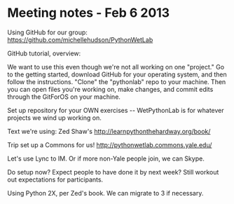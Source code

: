 Meeting notes - Feb 6 2013
==========

Using GitHub for our group: https://github.com/michellehudson/PythonWetLab

GitHub tutorial, overview:

We want to use this even though we're not all working on one "project." Go to the getting started, download GitHub for your operating system, and then follow the instructions. "Clone" the "pythonlab" repo to your machine. Then you can open files you're working on, make changes, and commit edits through the GitForOS on your machine. 

Set up repository for your OWN exercises -- WetPythonLab is for whatever projects we wind up working on. 

Text we're using: Zed Shaw's http://learnpythonthehardway.org/book/

Trip set up a Commons for us! http://pythonwetlab.commons.yale.edu/

Let's use Lync to IM. Or if more non-Yale people join, we can Skype.

Do setup now? Expect people to have done it by next week? Still workout out expectations for participants. 

Using Python 2X, per Zed's book. We can migrate to 3 if necessary.
